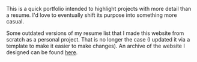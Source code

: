 This is a quick portfolio intended to highlight projects with more detail than a resume.
I'd love to eventually shift its purpose into something more casual.
<div>
Some outdated versions of my resume list that 
I made this website from scratch as a personal project. That is no longer the case (I updated it via a template to make it easier to make changes). An archive of the website I designed can be found <a href="https://github.com/aliciamatsumoto/codysite-sp20">here</a>.
